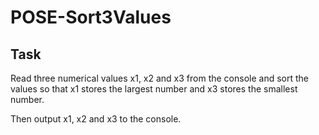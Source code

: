 # POSE-Sort3Values

## Task 

Read three numerical values x1, x2 and x3 from the console and sort the values
so that x1 stores the largest number and x3 stores the smallest number.

Then output x1, x2 and x3 to the console.
